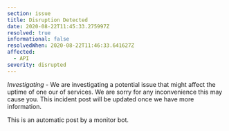 ```yaml
---
section: issue
title: Disruption Detected
date: 2020-08-22T11:45:33.275997Z
resolved: true
informational: false
resolvedWhen: 2020-08-22T11:46:33.641627Z
affected:
  - API
severity: disrupted
---
```

*Investigating* - We are investigating a potential issue that might affect the uptime of one our of services. We are sorry for any inconvenience this may cause you. This incident post will be updated once we have more information.

This is an automatic post by a monitor bot.
        